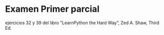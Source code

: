 # Examen Primer parcial
ejercicios 32 y 39 del libro "LearnPython the Hard Way”, Zed A. Shaw, Third Ed.
